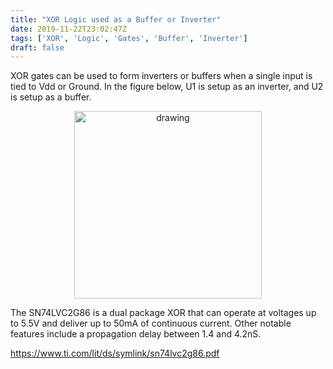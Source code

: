 ```yaml
---
title: "XOR Logic used as a Buffer or Inverter"
date: 2019-11-22T23:02:47Z
tags: ['XOR', 'Logic', 'Gates', 'Buffer', 'Inverter']
draft: false
---
```


XOR gates can be used to form inverters or buffers when a single input is tied to Vdd or Ground. In the figure below, U1 is setup as an inverter, and U2 is setup as a buffer.


<p align="center"> 
<img src="/electronics/images/XOR buffer inverter.png" alt="drawing" width="300">
</p>

The SN74LVC2G86 is a dual package XOR that can operate at voltages up to 5.5V and deliver up to 50mA of continuous current. Other notable features include a propagation delay between 1.4 and 4.2nS.

https://www.ti.com/lit/ds/symlink/sn74lvc2g86.pdf